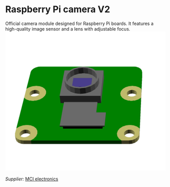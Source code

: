 # Raspberry Pi camera V2

Official camera module designed for Raspberry Pi boards.
It features a high-quality image sensor and a lens with adjustable focus.
![](../../images/picamv.jpg)

*Supplier:* [MCI electronics](https://mcielectronics.cl/shop/product/camara-v2-para-raspberry-pi-raspberry-pi-21481/)